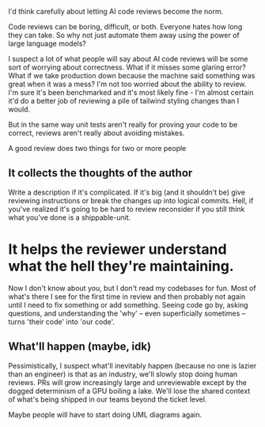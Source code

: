 I'd think carefully about letting AI code reviews become the norm.

Code reviews can be boring, difficult, or both. Everyone hates how long they can take. So why not just automate them away using the power of large language models?

I suspect a lot of what people will say about AI code reviews will be some sort of worrying about correctness. What if it misses some glaring error? What if we take production down because the machine said something was great when it was a mess? I'm not too worried about the ability to review. I'm sure it's been benchmarked and it's most likely fine - I'm almost certain it'd do a better job of reviewing a pile of tailwind styling changes than I would.

But in the same way unit tests aren't really for proving your code to be correct, reviews aren't really about avoiding mistakes.

A good review does two things for two or more people

## It collects the thoughts of the author

Write a description if it's complicated. If it's big (and it shouldn't be) give reviewing instructions or break the changes up into logical commits. Hell, if you've realized it's going to be hard to review reconsider if you still think what you've done is a shippable-unit.

# It helps the reviewer understand what the hell they're maintaining.

Now I don't know about you, but I don't read my codebases for fun. Most of what's there I see for the first time in review and then probably not again until I need to fix something or add something. Seeing code go by, asking questions, and understanding the 'why' – even superficially sometimes – turns 'their code' into 'our code'.

## What'll happen (maybe, idk)

Pessimistically, I suspect what'll inevitably happen (because no one is lazier than an engineer) is that as an industry, we'll slowly stop doing human reviews. PRs will grow increasingly large and unreviewable except by the dogged determinism of a GPU boiling a lake. We'll lose the shared context of what's being shipped in our teams beyond the ticket level. 

Maybe people will have to start doing UML diagrams again.